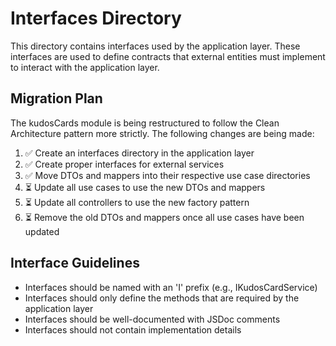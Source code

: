 # Interfaces Directory

This directory contains interfaces used by the application layer. These interfaces are used to define contracts that external entities must implement to interact with the application layer.

## Migration Plan

The kudosCards module is being restructured to follow the Clean Architecture pattern more strictly. The following changes are being made:

1. ✅ Create an interfaces directory in the application layer
2. ✅ Create proper interfaces for external services
3. ✅ Move DTOs and mappers into their respective use case directories
4. ⏳ Update all use cases to use the new DTOs and mappers
5. ⏳ Update all controllers to use the new factory pattern
6. ⏳ Remove the old DTOs and mappers once all use cases have been updated

## Interface Guidelines

- Interfaces should be named with an 'I' prefix (e.g., IKudosCardService)
- Interfaces should only define the methods that are required by the application layer
- Interfaces should be well-documented with JSDoc comments
- Interfaces should not contain implementation details 